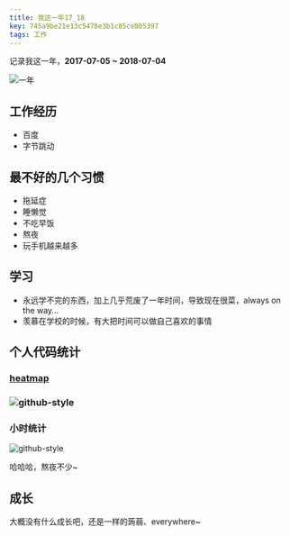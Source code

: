 ```yaml
---
title: 我这一年17_18
key: 745a9be21e13c5478e3b1c85ce805397
tags: 工作
---
```


记录我这一年，**2017-07-05 ~ 2018-07-04**

![一年](http://118.24.108.205:8086/pic/blog/one-year.png)

<!--more-->

## 工作经历

- 百度
- 字节跳动

## 最不好的几个习惯

- 拖延症
- 睡懒觉
- 不吃早饭
- 熬夜
- 玩手机越来越多

## 学习

- 永远学不完的东西，加上几乎荒废了一年时间，导致现在很菜，always on the way...
- 羡慕在学校的时候，有大把时间可以做自己喜欢的事情

## 个人代码统计

### [heatmap](https://github.com/kevinsqi/react-calendar-heatmap)

### ![github-style](http://118.24.108.205:8086/pic/blog/2017-code-github-style.png)

### 小时统计
![github-style](http://118.24.108.205:8086/pic/blog/2017-code-hour.png)

哈哈哈，熬夜不少~

## 成长

大概没有什么成长吧，还是一样的蒟蒻、everywhere~